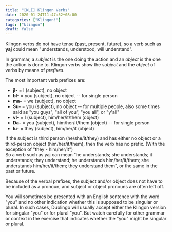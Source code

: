 ```yaml
---
title: "[KLI] Klingon Verbs"
date: 2020-01-24T11:47:52+08:00
categories: ["Klingon!"]
tags: ["klingon"]
draft: false
---
```


Klingon verbs do not have tense (past, present, future), so a verb such as **yaj** could mean "understands, understood, will understand".   
     

In grammar, a *subject* is the one doing the action and an *object* is the one the action is done to. Klingon verbs show the *subject* and the *object* of verbs by means of *prefixes*.   
   

The most important verb prefixes are:   
+ **jI-** = I (subject), no object
+ **bI-** = you (subject), no object -- for single person
+ **ma-** = we (subject), no object
+ **Su-** = you (subject), no object -- for multiple people, also some times said as "you guys", "all of you", "you all", or "y'all"
+ **vI-** = I (subject), him/her/it/them (object)
+ **Da-** = you (subject), him/her/it/them (object) -- for single person
+ **lu-** = they (subject), him/her/it (object)
    

If the subject is third person (he/she/it/they) and has either no object or a third-person object (him/her/it/them), then the verb has no prefix. (With the exception of "they - him/her/it")   
So a verb such as yaj can mean "he understands; she understands; it understands; they understand; he understands him/her/it/them; she understands him/her/it/them; they understand them", or the same in the past or future.    
    

Because of the verbal prefixes, the subject and/or object does not have to be included as a pronoun, and subject or object pronouns are often left off.    
    

You will sometimes be presented with an English sentence with the word "you" and no other indication whether this is supposed to be singular or plural. In such cases, Duolingo will usually accept either the Klingon version for singular "you" or for plural "you". But watch carefully for other grammar or context in the exercise that indicates whether the "you" might be singular or plural.   
